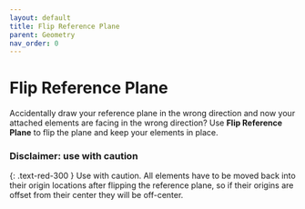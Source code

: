 ```yaml
---
layout: default
title: Flip Reference Plane 
parent: Geometry
nav_order: 0
---
```


# Flip Reference Plane
Accidentally draw your reference plane in the wrong direction and now your 
attached elements are facing in the wrong direction? Use 
**Flip Reference Plane** to flip the plane and keep your elements in place.

### Disclaimer: use with caution
{: .text-red-300 }
Use with caution. All elements have to be moved back into their origin 
locations after flipping the reference plane, so if their origins are offset 
from their center they will be off-center.
